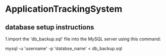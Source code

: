 # ApplicationTrackingSystem
## database setup instructions

1.import the 'db_backup.sql' file into the MySQL server using
this command:

mysql -u 'username' -p 'databse_name' < db_backup.sql


